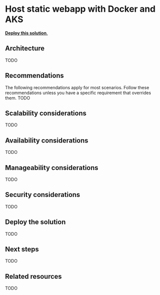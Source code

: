 # Host static webapp with Docker and AKS

[**Deploy this solution**.](#deploy-the-solution)

<!-- ![alt text.](./media/folder_name/architecture-diagram.png) -->

## Architecture

TODO

## Recommendations

The following recommendations apply for most scenarios. Follow these recommendations unless you have a specific requirement that overrides them.
TODO

## Scalability considerations

TODO

## Availability considerations

TODO

## Manageability considerations

TODO

## Security considerations

TODO

## Deploy the solution

TODO

## Next steps

TODO

## Related resources

TODO
